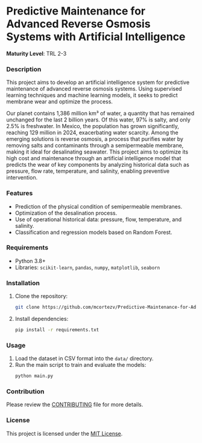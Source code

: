 # Predictive Maintenance for Advanced Reverse Osmosis Systems with Artificial Intelligence

**Maturity Level**: TRL 2-3

### Description
This project aims to develop an artificial intelligence system for predictive maintenance of advanced reverse osmosis systems. Using supervised learning techniques and machine learning models, it seeks to predict membrane wear and optimize the process.

Our planet contains 1,386 million km³ of water, a quantity that has remained unchanged for the last 2 billion years. Of this water, 97% is salty, and only 2.5% is freshwater. In Mexico, the population has grown significantly, reaching 129 million in 2024, exacerbating water scarcity. Among the emerging solutions is reverse osmosis, a process that purifies water by removing salts and contaminants through a semipermeable membrane, making it ideal for desalinating seawater. This project aims to optimize its high cost and maintenance through an artificial intelligence model that predicts the wear of key components by analyzing historical data such as pressure, flow rate, temperature, and salinity, enabling preventive intervention.

### Features
- Prediction of the physical condition of semipermeable membranes.
- Optimization of the desalination process.
- Use of operational historical data: pressure, flow, temperature, and salinity.
- Classification and regression models based on Random Forest.

### Requirements
- Python 3.8+
- Libraries: `scikit-learn`, `pandas`, `numpy`, `matplotlib`, `seaborn`

### Installation
1. Clone the repository:
   ```bash
   git clone https://github.com/mcortezv/Predictive-Maintenance-for-Advanced-Reverse-Osmosis-Systems-with-Artificial-Intelligence
   ```
2. Install dependencies:
   ```bash
   pip install -r requirements.txt
   ```

### Usage
1. Load the dataset in CSV format into the `data/` directory.
2. Run the main script to train and evaluate the models:
   ```bash
   python main.py
   ```

### Contribution
Please review the [CONTRIBUTING](./CONTRIBUTING.md) file for more details.

### License
This project is licensed under the [MIT License](./LICENSE.md).
